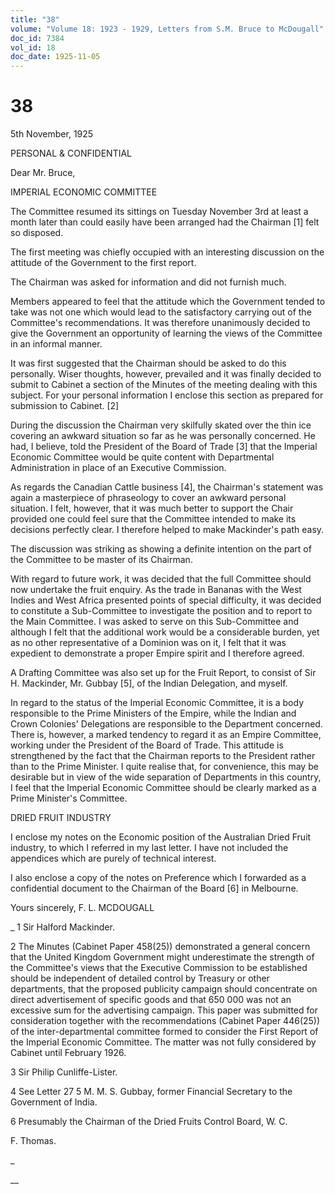 ```yaml
---
title: "38"
volume: "Volume 18: 1923 - 1929, Letters from S.M. Bruce to McDougall"
doc_id: 7384
vol_id: 18
doc_date: 1925-11-05
---
```


# 38

5th November, 1925

PERSONAL &amp; CONFIDENTIAL

Dear Mr. Bruce,

IMPERIAL ECONOMIC COMMITTEE

The Committee resumed its sittings on Tuesday November 3rd at least a month later than could easily have been arranged had the Chairman [1] felt so disposed.

The first meeting was chiefly occupied with an interesting discussion on the attitude of the Government to the first report.

The Chairman was asked for information and did not furnish much.

Members appeared to feel that the attitude which the Government tended to take was not one which would lead to the satisfactory carrying out of the Committee's recommendations. It was therefore unanimously decided to give the Government an opportunity of learning the views of the Committee in an informal manner.

It was first suggested that the Chairman should be asked to do this personally. Wiser thoughts, however, prevailed and it was finally decided to submit to Cabinet a section of the Minutes of the meeting dealing with this subject. For your personal information I enclose this section as prepared for submission to Cabinet. [2]

During the discussion the Chairman very skilfully skated over the thin ice covering an awkward situation so far as he was personally concerned. He had, I believe, told the President of the Board of Trade [3] that the Imperial Economic Committee would be quite content with Departmental Administration in place of an Executive Commission.

As regards the Canadian Cattle business [4], the Chairman's statement was again a masterpiece of phraseology to cover an awkward personal situation. I felt, however, that it was much better to support the Chair provided one could feel sure that the Committee intended to make its decisions perfectly clear. I therefore helped to make Mackinder's path easy.

The discussion was striking as showing a definite intention on the part of the Committee to be master of its Chairman.

With regard to future work, it was decided that the full Committee should now undertake the fruit enquiry. As the trade in Bananas with the West Indies and West Africa presented points of special difficulty, it was decided to constitute a Sub-Committee to investigate the position and to report to the Main Committee. I was asked to serve on this Sub-Committee and although I felt that the additional work would be a considerable burden, yet as no other representative of a Dominion was on it, I felt that it was expedient to demonstrate a proper Empire spirit and I therefore agreed.

A Drafting Committee was also set up for the Fruit Report, to consist of Sir H. Mackinder, Mr. Gubbay [5], of the Indian Delegation, and myself.

In regard to the status of the Imperial Economic Committee, it is a body responsible to the Prime Ministers of the Empire, while the Indian and Crown Colonies' Delegations are responsible to the Department concerned. There is, however, a marked tendency to regard it as an Empire Committee, working under the President of the Board of Trade. This attitude is strengthened by the fact that the Chairman reports to the President rather than to the Prime Minister. I quite realise that, for convenience, this may be desirable but in view of the wide separation of Departments in this country, I feel that the Imperial Economic Committee should be clearly marked as a Prime Minister's Committee.

DRIED FRUIT INDUSTRY

I enclose my notes on the Economic position of the Australian Dried Fruit industry, to which I referred in my last letter. I have not included the appendices which are purely of technical interest.

I also enclose a copy of the notes on Preference which I forwarded as a confidential document to the Chairman of the Board [6] in Melbourne.

Yours sincerely, F. L. MCDOUGALL 

_ 1 Sir Halford Mackinder.

2 The Minutes (Cabinet Paper 458(25)) demonstrated a general concern that the United Kingdom Government might underestimate the strength of the Committee's views that the Executive Commission to be established should be independent of detailed control by Treasury or other departments, that the proposed publicity campaign should concentrate on direct advertisement of specific goods and that 650 000 was not an excessive sum for the advertising campaign. This paper was submitted for consideration together with the recommendations (Cabinet Paper 446(25)) of the inter-departmental committee formed to consider the First Report of the Imperial Economic Committee. The matter was not fully considered by Cabinet until February 1926.

3 Sir Philip Cunliffe-Lister.

4 See Letter 27 5 M. M. S. Gubbay, former Financial Secretary to the Government of India.

6 Presumably the Chairman of the Dried Fruits Control Board, W. C.

F. Thomas.

_

__
